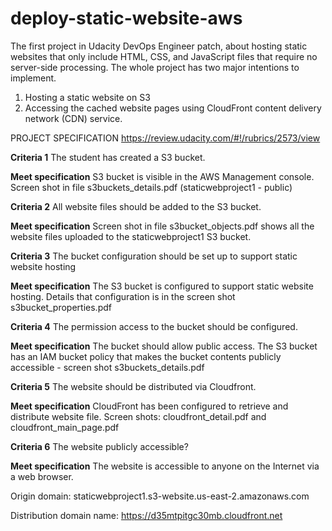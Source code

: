 # deploy-static-website-aws
The first project in Udacity DevOps Engineer patch, about hosting static
websites that only include HTML, CSS, and JavaScript files that require no
server-side processing. The whole project has two major intentions to implement. 
1. Hosting a static website on S3 
2. Accessing the cached website pages using CloudFront content delivery network (CDN) service.

PROJECT SPECIFICATION
https://review.udacity.com/#!/rubrics/2573/view

**Criteria 1**
The student has created a S3 bucket.

**Meet specification**
S3 bucket is visible in the AWS Management console. 
Screen shot in file s3buckets_details.pdf (staticwebproject1 - public)

**Criteria 2**
All website files should be added to the S3 bucket.

**Meet specification**
Screen shot in file s3bucket_objects.pdf shows all the website files uploaded
to the staticwebproject1 S3 bucket.

**Criteria 3**
The bucket configuration should be set up to support static website hosting

**Meet specification**
The S3 bucket is configured to support static website hosting. Details that
configuration is in the screen shot s3bucket_properties.pdf

**Criteria 4**
The permission access to the bucket should be configured.

**Meet specification**
The bucket should allow public access. The S3 bucket has an IAM bucket policy
that makes the bucket contents publicly accessible - screen shot
s3buckets_details.pdf

**Criteria 5**
The website should be distributed via Cloudfront.

**Meet specification**
CloudFront has been configured to retrieve and distribute website file. 
Screen shots: cloudfront_detail.pdf and cloudfront_main_page.pdf

**Criteria 6**
The website publicly accessible?
	
**Meet specification**
The website is accessible to anyone on the Internet via a web browser.

Origin domain:
staticwebproject1.s3-website.us-east-2.amazonaws.com

Distribution domain name:
https://d35mtpitgc30mb.cloudfront.net
